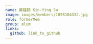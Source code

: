 ```yaml
---
name: 蘇建穎 Kin-Ying Su 
image: images/members/1098104332.jpg 
role: formerMem
group: alum
links:
  github: link_to_github 
---
```

